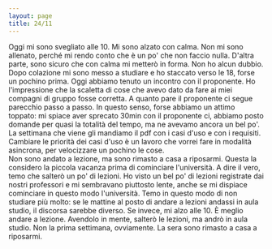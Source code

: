 ```yaml
--- 
layout: page
title: 24/11
---
```


Oggi mi sono svegliato alle 10. Mi sono alzato con calma. Non mi sono allenato, perché mi
rendo conto che è un po' che non faccio nulla. D'altra parte, sono sicuro che 
con calma mi metterò in forma. Non ho alcun dubbio.  
Dopo colazione mi sono messo a studiare e ho staccato verso le 18, forse un 
pochino prima. Oggi abbiamo tenuto un incontro con il proponente. Ho 
l'impressione che la scaletta di cose che avevo dato da fare ai miei compagni 
di gruppo fosse corretta. A quanto pare il proponente ci segue parecchio passo 
a passo. In questo senso, forse abbiamo un attimo toppato: mi spiace aver 
sprecato 30min con il proponente ci, abbiamo posto domande per quasi la 
totalità del tempo, ma ne avevamo ancora un bel po'. La settimana che viene gli 
mandiamo il pdf con i casi d'uso e con i requisiti. Cambiare le priorità dei 
casi d'uso è un lavoro che vorrei fare in modalità asincrona, per velocizzare 
un pochino le cose.  
Non sono andato a lezione, ma sono rimasto a casa a riposarmi. Questa la 
considero la piccola vacanza prima di cominciare l'università. A dire il vero, 
temo che salterò un po' di lezioni. Ho visto un bel po' di lezioni registrate 
dai nostri professori e mi sembravano piuttosto lente, anche se mi dispiace 
cominciare in questo modo l'università. Temo in questo modo di non 
studiare più molto: se le mattine al posto di andare a lezioni andassi in aula 
studio, il discorsa sarebbe diverso. Se invece, mi alzo alle 10. È meglio 
andare a lezione. Avendolo in mente, salterò le lezioni, ma andrò in aula studio.
Non la prima settimana, ovviamente.
La sera sono rimasto a casa a riposarmi.
